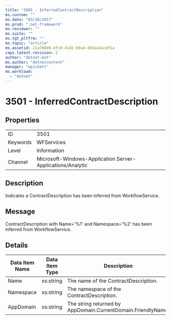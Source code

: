 ```yaml
---
title: "3501 - InferredContractDescription"
ms.custom: ""
ms.date: "03/30/2017"
ms.prod: ".net-framework"
ms.reviewer: ""
ms.suite: ""
ms.tgt_pltfrm: ""
ms.topic: "article"
ms.assetid: 21a70849-4fc0-41d2-b9a4-db5aa2acdf1a
caps.latest.revision: 2
author: "dotnet-bot"
ms.author: "dotnetcontent"
manager: "wpickett"
ms.workload: 
  - "dotnet"
---
```

# 3501 - InferredContractDescription
## Properties  

|||  
|-|-|  
|ID|3501|  
|Keywords|WFServices|  
|Level|Information|  
|Channel|Microsoft-Windows-Application Server-Applications/Analytic|  

## Description  
 Indicates a ContractDescription has been inferred from WorkflowService.  

## Message  
 ContractDescription with Name='%1' and Namespace='%2' has been inferred from WorkflowService.  

## Details  


| Data Item Name | Data Item Type |                         Description                          |
|----------------|----------------|--------------------------------------------------------------|
|      Name      |   xs:string    |             The name of the ContractDescription.             |
|   Namespace    |   xs:string    |          The namespace of the ContractDescription.           |
|   AppDomain    |   xs:string    | The string returned by AppDomain.CurrentDomain.FriendlyName. |


